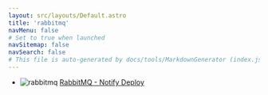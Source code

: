 ```yaml
---
layout: src/layouts/Default.astro
title: 'rabbitmq'
navMenu: false
# Set to true when launched
navSitemap: false
navSearch: false
# This file is auto-generated by docs/tools/MarkdownGenerator (index.js)
---
```


<ul>

<li>

![rabbitmq](https://i.octopus.com/library/step-templates/rabbitmq.png) [RabbitMQ - Notify Deploy](/integrations/rabbitmq/rabbitmq-notify-deploy)

</li>
        
</ul>
